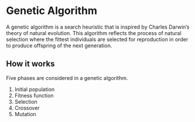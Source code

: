 # Genetic Algorithm

A genetic algorithm is a search heuristic that is inspired by Charles Darwin’s theory of natural evolution. This algorithm reflects the process of natural selection where the fittest individuals are selected for reproduction in order to produce offspring of the next generation.

## How it works

Five phases are considered in a genetic algorithm.

 1. Initial population
 2. Fitness function
 3. Selection
 4. Crossover
 5. Mutation